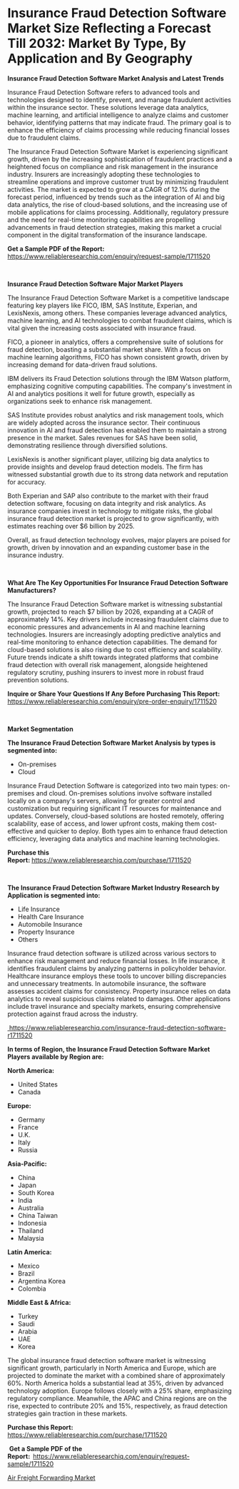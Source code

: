 <p><h1>Insurance Fraud Detection Software Market Size Reflecting a Forecast Till 2032: Market By Type, By Application and By Geography</h1></p><p><strong>Insurance Fraud Detection Software Market Analysis and Latest Trends</strong></p>
<p><p>Insurance Fraud Detection Software refers to advanced tools and technologies designed to identify, prevent, and manage fraudulent activities within the insurance sector. These solutions leverage data analytics, machine learning, and artificial intelligence to analyze claims and customer behavior, identifying patterns that may indicate fraud. The primary goal is to enhance the efficiency of claims processing while reducing financial losses due to fraudulent claims.</p><p>The Insurance Fraud Detection Software Market is experiencing significant growth, driven by the increasing sophistication of fraudulent practices and a heightened focus on compliance and risk management in the insurance industry. Insurers are increasingly adopting these technologies to streamline operations and improve customer trust by minimizing fraudulent activities. The market is expected to grow at a CAGR of 12.1% during the forecast period, influenced by trends such as the integration of AI and big data analytics, the rise of cloud-based solutions, and the increasing use of mobile applications for claims processing. Additionally, regulatory pressure and the need for real-time monitoring capabilities are propelling advancements in fraud detection strategies, making this market a crucial component in the digital transformation of the insurance landscape.</p></p>
<p><strong>Get a Sample PDF of the Report:&nbsp;</strong> <a href="https://www.reliableresearchiq.com/enquiry/request-sample/1711520?utm_campaign=3027&utm_medium=2&utm_source=Github&utm_content=ia&utm_term=09032025&utm_id=insurance-fraud-detection-software">https://www.reliableresearchiq.com/enquiry/request-sample/1711520</a></p>
<p>&nbsp;</p>
<p><strong>Insurance Fraud Detection Software Major Market Players</strong></p>
<p><p>The Insurance Fraud Detection Software Market is a competitive landscape featuring key players like FICO, IBM, SAS Institute, Experian, and LexisNexis, among others. These companies leverage advanced analytics, machine learning, and AI technologies to combat fraudulent claims, which is vital given the increasing costs associated with insurance fraud.</p><p>FICO, a pioneer in analytics, offers a comprehensive suite of solutions for fraud detection, boasting a substantial market share. With a focus on machine learning algorithms, FICO has shown consistent growth, driven by increasing demand for data-driven fraud solutions.</p><p>IBM delivers its Fraud Detection solutions through the IBM Watson platform, emphasizing cognitive computing capabilities. The company's investment in AI and analytics positions it well for future growth, especially as organizations seek to enhance risk management.</p><p>SAS Institute provides robust analytics and risk management tools, which are widely adopted across the insurance sector. Their continuous innovation in AI and fraud detection has enabled them to maintain a strong presence in the market. Sales revenues for SAS have been solid, demonstrating resilience through diversified solutions.</p><p>LexisNexis is another significant player, utilizing big data analytics to provide insights and develop fraud detection models. The firm has witnessed substantial growth due to its strong data network and reputation for accuracy.</p><p>Both Experian and SAP also contribute to the market with their fraud detection software, focusing on data integrity and risk analytics. As insurance companies invest in technology to mitigate risks, the global insurance fraud detection market is projected to grow significantly, with estimates reaching over $6 billion by 2025.</p><p>Overall, as fraud detection technology evolves, major players are poised for growth, driven by innovation and an expanding customer base in the insurance industry.</p></p>
<p>&nbsp;</p>
<p><strong>What Are The Key Opportunities For Insurance Fraud Detection Software Manufacturers?</strong></p>
<p><p>The Insurance Fraud Detection Software market is witnessing substantial growth, projected to reach $7 billion by 2026, expanding at a CAGR of approximately 14%. Key drivers include increasing fraudulent claims due to economic pressures and advancements in AI and machine learning technologies. Insurers are increasingly adopting predictive analytics and real-time monitoring to enhance detection capabilities. The demand for cloud-based solutions is also rising due to cost efficiency and scalability. Future trends indicate a shift towards integrated platforms that combine fraud detection with overall risk management, alongside heightened regulatory scrutiny, pushing insurers to invest more in robust fraud prevention solutions.</p></p>
<p><strong>Inquire or Share Your Questions If Any Before Purchasing This Report:</strong> <a href="https://www.reliableresearchiq.com/enquiry/pre-order-enquiry/1711520?utm_campaign=3027&utm_medium=2&utm_source=Github&utm_content=ia&utm_term=09032025&utm_id=insurance-fraud-detection-software">https://www.reliableresearchiq.com/enquiry/pre-order-enquiry/1711520</a></p>
<p>&nbsp;</p>
<p><strong>Market Segmentation</strong></p>
<p><strong>The Insurance Fraud Detection Software Market Analysis by types is segmented into:</strong></p>
<p><ul><li>On-premises</li><li>Cloud</li></ul></p>
<p><p>Insurance Fraud Detection Software is categorized into two main types: on-premises and cloud. On-premises solutions involve software installed locally on a company's servers, allowing for greater control and customization but requiring significant IT resources for maintenance and updates. Conversely, cloud-based solutions are hosted remotely, offering scalability, ease of access, and lower upfront costs, making them cost-effective and quicker to deploy. Both types aim to enhance fraud detection efficiency, leveraging data analytics and machine learning technologies.</p></p>
<p><strong>Purchase this Report:&nbsp;</strong><a href="https://www.reliableresearchiq.com/purchase/1711520?utm_campaign=3027&utm_medium=2&utm_source=Github&utm_content=ia&utm_term=09032025&utm_id=insurance-fraud-detection-software">https://www.reliableresearchiq.com/purchase/1711520</a></p>
<p>&nbsp;</p>
<p><strong>The Insurance Fraud Detection Software Market Industry Research by Application is segmented into:</strong></p>
<p><ul><li>Life Insurance</li><li>Health Care Insurance</li><li>Automobile Insurance</li><li>Property Insurance</li><li>Others</li></ul></p>
<p><p>Insurance fraud detection software is utilized across various sectors to enhance risk management and reduce financial losses. In life insurance, it identifies fraudulent claims by analyzing patterns in policyholder behavior. Healthcare insurance employs these tools to uncover billing discrepancies and unnecessary treatments. In automobile insurance, the software assesses accident claims for consistency. Property insurance relies on data analytics to reveal suspicious claims related to damages. Other applications include travel insurance and specialty markets, ensuring comprehensive protection against fraud across the industry.</p></p>
<p><a href="https://www.reliableresearchiq.com/insurance-fraud-detection-software-r1711520?utm_campaign=3027&utm_medium=2&utm_source=Github&utm_content=ia&utm_term=09032025&utm_id=insurance-fraud-detection-software">&nbsp;https://www.reliableresearchiq.com/insurance-fraud-detection-software-r1711520</a></p>
<p><strong>In terms of Region, the Insurance Fraud Detection Software Market Players available by Region are:</strong></p>
<p>
    <p> <strong> North America: </strong>
        <ul>
            <li>United States</li>
            <li>Canada</li>
        </ul>
        </p> 
    <p> <strong> Europe: </strong>
        <ul>
            <li>Germany</li>
            <li>France</li>
            <li>U.K.</li>
            <li>Italy</li>
            <li>Russia</li>
        </ul>
        </p> 
    <p> <strong> Asia-Pacific: </strong>
        <ul>
            <li>China</li>
            <li>Japan</li>
            <li>South Korea</li>
            <li>India</li>
            <li>Australia</li>
            <li>China Taiwan</li>
            <li>Indonesia</li>
            <li>Thailand</li>
            <li>Malaysia</li>
        </ul>
        </p> 
    <p> <strong> Latin America: </strong>
        <ul>
            <li>Mexico</li>
            <li>Brazil</li>
            <li>Argentina Korea</li>
            <li>Colombia</li>
        </ul>
        </p> 
    <p> <strong> Middle East & Africa: </strong>
        <ul>
            <li>Turkey</li>
            <li>Saudi</li>
            <li>Arabia</li>
            <li>UAE</li>
            <li>Korea</li>
        </ul>
    </p>
    </p>
<p><p>The global insurance fraud detection software market is witnessing significant growth, particularly in North America and Europe, which are projected to dominate the market with a combined share of approximately 60%. North America holds a substantial lead at 35%, driven by advanced technology adoption. Europe follows closely with a 25% share, emphasizing regulatory compliance. Meanwhile, the APAC and China regions are on the rise, expected to contribute 20% and 15%, respectively, as fraud detection strategies gain traction in these markets.</p></p>
<p><strong>Purchase this Report: </strong><a href="https://www.reliableresearchiq.com/purchase/1711520?utm_campaign=3027&utm_medium=2&utm_source=Github&utm_content=ia&utm_term=09032025&utm_id=insurance-fraud-detection-software">https://www.reliableresearchiq.com/purchase/1711520</a></p>
<p>&nbsp;<strong>Get a Sample PDF of the Report:&nbsp;&nbsp;</strong><a href="https://www.reliableresearchiq.com/enquiry/request-sample/1711520?utm_campaign=3027&utm_medium=2&utm_source=Github&utm_content=ia&utm_term=09032025&utm_id=insurance-fraud-detection-software">https://www.reliableresearchiq.com/enquiry/request-sample/1711520</a></p>
<p><strong></strong></p>
<p><p><a href="https://github.com/leehihkl/Market-Research-Report-List-1/blob/main/air-freight-forwarding-market.md?utm_campaign=3027&utm_medium=2&utm_source=Github&utm_content=ia&utm_term=09032025&utm_id=insurance-fraud-detection-software">Air Freight Forwarding Market</a></p></p>